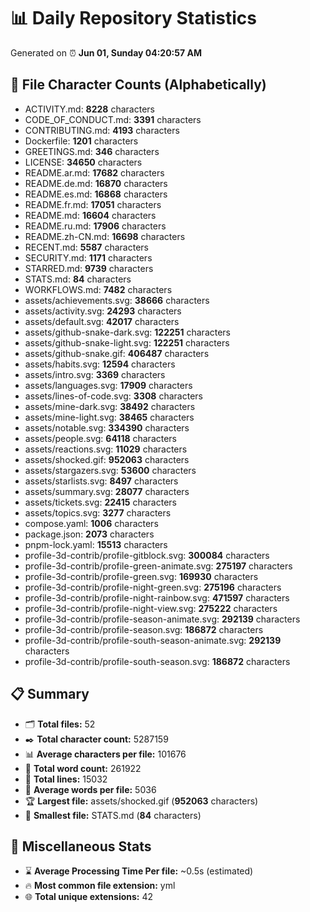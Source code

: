 # 📊 Daily Repository Statistics
Generated on ⏰ **Jun 01, Sunday 04:20:57 AM**

## 📂 File Character Counts (Alphabetically)
- ACTIVITY.md: **8228** characters
- CODE_OF_CONDUCT.md: **3391** characters
- CONTRIBUTING.md: **4193** characters
- Dockerfile: **1201** characters
- GREETINGS.md: **346** characters
- LICENSE: **34650** characters
- README.ar.md: **17682** characters
- README.de.md: **16870** characters
- README.es.md: **16868** characters
- README.fr.md: **17051** characters
- README.md: **16604** characters
- README.ru.md: **17906** characters
- README.zh-CN.md: **16698** characters
- RECENT.md: **5587** characters
- SECURITY.md: **1171** characters
- STARRED.md: **9739** characters
- STATS.md: **84** characters
- WORKFLOWS.md: **7482** characters
- assets/achievements.svg: **38666** characters
- assets/activity.svg: **24293** characters
- assets/default.svg: **42017** characters
- assets/github-snake-dark.svg: **122251** characters
- assets/github-snake-light.svg: **122251** characters
- assets/github-snake.gif: **406487** characters
- assets/habits.svg: **12594** characters
- assets/intro.svg: **3369** characters
- assets/languages.svg: **17909** characters
- assets/lines-of-code.svg: **3308** characters
- assets/mine-dark.svg: **38492** characters
- assets/mine-light.svg: **38465** characters
- assets/notable.svg: **334390** characters
- assets/people.svg: **64118** characters
- assets/reactions.svg: **11029** characters
- assets/shocked.gif: **952063** characters
- assets/stargazers.svg: **53600** characters
- assets/starlists.svg: **8497** characters
- assets/summary.svg: **28077** characters
- assets/tickets.svg: **22415** characters
- assets/topics.svg: **3277** characters
- compose.yaml: **1006** characters
- package.json: **2073** characters
- pnpm-lock.yaml: **15513** characters
- profile-3d-contrib/profile-gitblock.svg: **300084** characters
- profile-3d-contrib/profile-green-animate.svg: **275197** characters
- profile-3d-contrib/profile-green.svg: **169930** characters
- profile-3d-contrib/profile-night-green.svg: **275196** characters
- profile-3d-contrib/profile-night-rainbow.svg: **471597** characters
- profile-3d-contrib/profile-night-view.svg: **275222** characters
- profile-3d-contrib/profile-season-animate.svg: **292139** characters
- profile-3d-contrib/profile-season.svg: **186872** characters
- profile-3d-contrib/profile-south-season-animate.svg: **292139** characters
- profile-3d-contrib/profile-south-season.svg: **186872** characters

## 📋 Summary
- 🗂️ **Total files:** 52
- ✒️ **Total character count:** 5287159
- 📊 **Average characters per file:** 101676
- 📝 **Total word count:** 261922
- 🧾 **Total lines:** 15032
- 📐 **Average words per file:** 5036
- 🏆 **Largest file:** assets/shocked.gif (**952063** characters)
- 🥉 **Smallest file:** STATS.md (**84** characters)

## 🌟 Miscellaneous Stats
- ⌛ **Average Processing Time Per file:** ~0.5s (estimated)
- 🔥 **Most common file extension:** yml
- 🌐 **Total unique extensions:** 42
